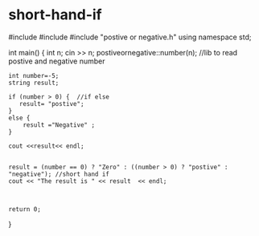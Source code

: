 # short-hand-if
#include <iostream>
#include <string>
#include "postive or negative.h"
using namespace std;



int main()
{
    int n;
    cin >> n;
   postiveornegative::number(n); //lib to read postive and negative number


    int number=-5;
    string result;

    if (number > 0) {  //if else
       result= "postive";
    }
    else {
        result ="Negative" ;
    }

    cout <<result<< endl;


    result = (number == 0) ? "Zero" : ((number > 0) ? "postive" : "negative"); //short hand if
    cout << "The result is " << result  << endl;



    return 0;
}
